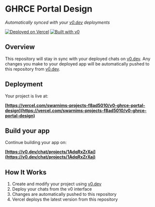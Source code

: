 # GHRCE Portal Design

*Automatically synced with your [v0.dev](https://v0.dev) deployments*

[![Deployed on Vercel](https://img.shields.io/badge/Deployed%20on-Vercel-black?style=for-the-badge&logo=vercel)](https://vercel.com/swarnims-projects-f8ad5010/v0-ghrce-portal-design)
[![Built with v0](https://img.shields.io/badge/Built%20with-v0.dev-black?style=for-the-badge)](https://v0.dev/chat/projects/1AdqRxZrXaj)

## Overview

This repository will stay in sync with your deployed chats on [v0.dev](https://v0.dev).
Any changes you make to your deployed app will be automatically pushed to this repository from [v0.dev](https://v0.dev).

## Deployment

Your project is live at:

**[https://vercel.com/swarnims-projects-f8ad5010/v0-ghrce-portal-design](https://vercel.com/swarnims-projects-f8ad5010/v0-ghrce-portal-design)**

## Build your app

Continue building your app on:

**[https://v0.dev/chat/projects/1AdqRxZrXaj](https://v0.dev/chat/projects/1AdqRxZrXaj)**

## How It Works

1. Create and modify your project using [v0.dev](https://v0.dev)
2. Deploy your chats from the v0 interface
3. Changes are automatically pushed to this repository
4. Vercel deploys the latest version from this repository